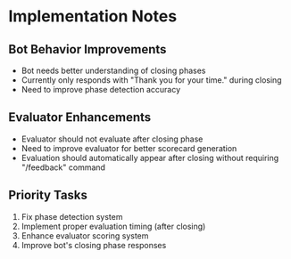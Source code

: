 # Implementation Notes

## Bot Behavior Improvements
- Bot needs better understanding of closing phases
- Currently only responds with "Thank you for your time." during closing
- Need to improve phase detection accuracy

## Evaluator Enhancements
- Evaluator should not evaluate after closing phase
- Need to improve evaluator for better scorecard generation
- Evaluation should automatically appear after closing without requiring "/feedback" command

## Priority Tasks
1. Fix phase detection system
2. Implement proper evaluation timing (after closing)
3. Enhance evaluator scoring system
4. Improve bot's closing phase responses 